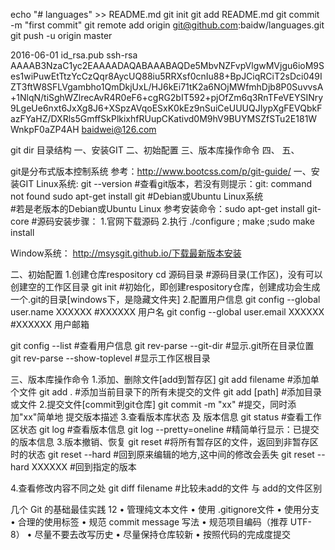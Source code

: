 echo "# languages" >> README.md
git init
git add README.md
git commit -m "first commit"
git remote add origin git@github.com:baidw/languages.git
git push -u origin master

2016-06-01
id_rsa.pub
ssh-rsa AAAAB3NzaC1yc2EAAAADAQABAAABAQDe5MbvNZFvpVlgwMVjgu6ioM9Ses1wiPuwEtTtzYcCzQqr8AycUQ88iu5RRXsf0cnIu88+BpJCiqRCiT2sDci049IZT3ftW8SFLVgambho1QmDkjUxL/HJ6kEi71tK2a6NOjMWfmhDjb8P0SuvvsA+1NlqN/tiSghWZlrecAvR4R0eF6+cgRG2bIT592+pjOfZm6q3RnTFeVEYSINry9LgeUe6nxt6JxXg8J6+XSpzAVqoESxK0kEz9nSuiCeUUUQJIypXgFEVQbkFazFYaHZ/DXRls5GmffSkPlkixhfRUupCKativd0M9hV9BUYMSZfSTu2E181WWnkpF0aZP4AH baidwei@126.com


git dir
目录结构
一、安装GIT 
二、初始配置
三、版本库操作命令
四、
五、

git是分布式版本控制系统
参考：http://www.bootcss.com/p/git-guide/
一、安装GIT
Linux系统:
git --version    #查看git版本，若没有则提示：git: command not found
sudo apt-get install git  #Debian或Ubuntu Linux系统   
#若是老版本的Debian或Ubuntu Linux 参考安装命令：sudo apt-get install git-core
#源码安装步骤：
1.官网下载源码
2.执行 ./configure ; make ;sudo make install

Window系统：
http://msysgit.github.io/下载最新版本安装

二、初始配置
1.创建仓库respository
cd 源码目录        #源码目录(工作区)，没有可以创建空的工作区目录
git init 		   #初始化，即创建respository仓库，创建成功会生成一个.git的目录[windows下，是隐藏文件夹]
2.配置用户信息
git config --global user.name  XXXXXX 	#XXXXXX 用户名
git config --global user.email XXXXXX 	#XXXXXX 用户邮箱

git config --list 						#查看用户信息
git rev-parse --git-dir 				#显示.git所在目录位置
git rev-parse --show-toplevel           #显示工作区根目录



三、版本库操作命令
1.添加、删除文件[add到暂存区]
git add filename 	#添加单个文件
git add . 			#添加当前目录下的所有未提交的文件
git add [path]      #添加目录或文件
2.提交文件[commit到git仓库]
git commit -m "xx"  #提交，同时添加"xx"简单地 提交版本描述
3.查看版本库状态 及 版本信息
git status 			#查看工作区状态
git log 			#查看版本信息
git log --pretty=oneline  #精简单行显示：已提交的版本信息
3.版本撤销、恢复
git reset				  #将所有暂存区的文件，返回到非暂存区时的状态
git reset --hard          #回到原来编辑的地方,这中间的修改会丢失
git reset --hard XXXXXX   #回到指定的版本


4.查看修改内容不同之处
git diff filename   #比较未add的文件 与 add的文件区别


几个 Git 的基础最佳实践
12
• 管理纯文本文件
• 使用 .gitignore文件
• 使用分支
• 合理的使用标签
• 规范 commit message 写法
• 规范项目编码（推荐 UTF-8）
• 尽量不要去改写历史
• 尽量保持仓库较新
• 按照代码的完成度提交

